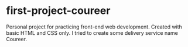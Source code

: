 # first-project-coureer
Personal project for practicing front-end web development. Created with basic HTML and CSS only.
I tried to create some delivery service name Coureer.
